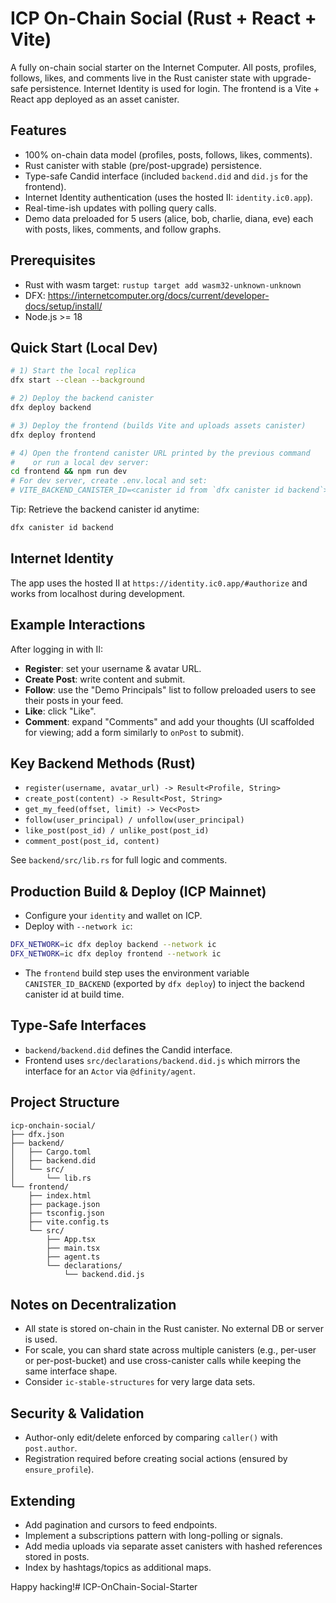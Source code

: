 # ICP On-Chain Social (Rust + React + Vite)

A fully on-chain social starter on the Internet Computer. All posts, profiles, follows, likes, and comments live in the Rust canister state with upgrade-safe persistence. Internet Identity is used for login. The frontend is a Vite + React app deployed as an asset canister.

## Features
- 100% on-chain data model (profiles, posts, follows, likes, comments).
- Rust canister with stable (pre/post-upgrade) persistence.
- Type-safe Candid interface (included `backend.did` and `did.js` for the frontend).
- Internet Identity authentication (uses the hosted II: `identity.ic0.app`).
- Real-time-ish updates with polling query calls.
- Demo data preloaded for 5 users (alice, bob, charlie, diana, eve) each with posts, likes, comments, and follow graphs.

## Prerequisites
- Rust with wasm target: `rustup target add wasm32-unknown-unknown`
- DFX: https://internetcomputer.org/docs/current/developer-docs/setup/install/
- Node.js >= 18

## Quick Start (Local Dev)
```bash
# 1) Start the local replica
dfx start --clean --background

# 2) Deploy the backend canister
dfx deploy backend

# 3) Deploy the frontend (builds Vite and uploads assets canister)
dfx deploy frontend

# 4) Open the frontend canister URL printed by the previous command
#    or run a local dev server:
cd frontend && npm run dev
# For dev server, create .env.local and set:
# VITE_BACKEND_CANISTER_ID=<canister id from `dfx canister id backend`>
```

Tip: Retrieve the backend canister id anytime:
```bash
dfx canister id backend
```

## Internet Identity
The app uses the hosted II at `https://identity.ic0.app/#authorize` and works from localhost during development.

## Example Interactions
After logging in with II:
- **Register**: set your username & avatar URL.
- **Create Post**: write content and submit.
- **Follow**: use the "Demo Principals" list to follow preloaded users to see their posts in your feed.
- **Like**: click "Like".
- **Comment**: expand "Comments" and add your thoughts (UI scaffolded for viewing; add a form similarly to `onPost` to submit).

## Key Backend Methods (Rust)
- `register(username, avatar_url) -> Result<Profile, String>`
- `create_post(content) -> Result<Post, String>`
- `get_my_feed(offset, limit) -> Vec<Post>`
- `follow(user_principal) / unfollow(user_principal)`
- `like_post(post_id) / unlike_post(post_id)`
- `comment_post(post_id, content)`

See `backend/src/lib.rs` for full logic and comments.

## Production Build & Deploy (ICP Mainnet)
- Configure your `identity` and wallet on ICP.
- Deploy with `--network ic`:
```bash
DFX_NETWORK=ic dfx deploy backend --network ic
DFX_NETWORK=ic dfx deploy frontend --network ic
```
- The `frontend` build step uses the environment variable `CANISTER_ID_BACKEND` (exported by `dfx deploy`) to inject the backend canister id at build time.

## Type-Safe Interfaces
- `backend/backend.did` defines the Candid interface.
- Frontend uses `src/declarations/backend.did.js` which mirrors the interface for an `Actor` via `@dfinity/agent`.

## Project Structure
```
icp-onchain-social/
├── dfx.json
├── backend/
│   ├── Cargo.toml
│   ├── backend.did
│   └── src/
│       └── lib.rs
└── frontend/
    ├── index.html
    ├── package.json
    ├── tsconfig.json
    ├── vite.config.ts
    └── src/
        ├── App.tsx
        ├── main.tsx
        ├── agent.ts
        └── declarations/
            └── backend.did.js
```

## Notes on Decentralization
- All state is stored on-chain in the Rust canister. No external DB or server is used.
- For scale, you can shard state across multiple canisters (e.g., per-user or per-post-bucket) and use cross-canister calls while keeping the same interface shape.
- Consider `ic-stable-structures` for very large data sets.

## Security & Validation
- Author-only edit/delete enforced by comparing `caller()` with `post.author`.
- Registration required before creating social actions (ensured by `ensure_profile`).

## Extending
- Add pagination and cursors to feed endpoints.
- Implement a subscriptions pattern with long-polling or signals.
- Add media uploads via separate asset canisters with hashed references stored in posts.
- Index by hashtags/topics as additional maps.

Happy hacking!# ICP-OnChain-Social-Starter
